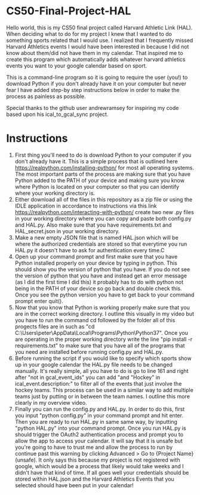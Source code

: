 # CS50-Final-Project-HAL
Hello world, this is my CS50 final project called Harvard Athletic Link (HAL). When deciding what to do for my project I knew that I wanted to do something sports related that I would use. I realized that I frequently missed Harvard Athletics events I would have been interested in because I did not know about them/did not have them in my calendar. That inspired me to create this program which automatically adds whatever harvard athletics events you want to your google calendar based on sport. 

This is a command-line program so it is going to require the user (you!) to download Python if you don't already have it on your computer but never fear I have added step-by step instructions below in order to make the process as painless as possible. 

Special thanks to the github user andrewramsey for inspiring my code based upon his ical_to_gcal_sync project.

# Instructions
1. First thing you'll need to do is download Python to your computer if you don't already have it. This is a simple process that is outlined here https://realpython.com/installing-python/ for most all operating systems. The most important parts of the process are making sure that you have Python added to the PATH of your device and making sure you know where Python is located on your computer so that you can identify where your working directory is. 
2.  Either download all of the files in this repository as a zip file or using the IDLE application in accordance to instructions via this link https://realpython.com/interacting-with-python/ create two new .py files in your working directory where you can copy and paste both config.py and HAL.py. Also make sure that you have requirements.txt and HAL_secret.json in your working directory.
3. Make a new empty JSON file that is named HAL.json which will be where the authorized credentials are stored so that everytime you run HAL.py it doesn't have to ask for authentication every time.C
4. Open up your command prompt and first make sure that you have Python installed properly on your device by typing in python. This should show you the version of python that you have. If you do not see the version of python that you have and instead get an error message (as I did the first time I did this) it probably has to do with python not being in the PATH of your device so go back and double check this. Once you see the python version you have to get back to your command prompt enter quit(). 
5. Now that you know that Python is working properly make sure that you are in the correct working directory. I outline this visually in my video but you have to run the command cd followed by the folder all of this progects files are in such as "cd C:\Users\peter\AppData\Local\Programs\Python\Python37". Once you are operating in the proper working directory write the line "pip install -r requirements.txt" to make sure that you have all of the programs that you need are installed before running config.py and HAL.py.
6. Before running the script if you would like to specify which sports show up in your google calendar the HAL.py file needs to be changed manually. It's really simple, all you have to do is go to line 161 and right after "not in gcal_event_ids" you can add "and "Hockey" in ical_event.description:" to filter all of the events that just involve the hockey teams. This process can be used in a similar way to add multiple teams just by putting or in between the team names. I outline this more clearly in my overview video.
7. Finally you can run the config.py and HAL.py. In order to do this, first you input "python config.py" in your command prompt and hit enter. Then you are ready to run HAL.py in same same way, by inputting "python HAL.py" into your command prompt. Once you run HAL.py is should trigger the OAuth2 authentication process and prompt you to allow the app to access your calendar. It will say that it is unsafe but you're going to have to trust me and allow the process to run by continue past this warning by clicking Advanced > Go to {Project Name} (unsafe). It only says this because my project is not registered with google, which would be a process that likely would take weeks and I didn't have that kind of time. If all goes well your credentials should be stored within HAL.json and the Harvard Athletics Events that you selected should have been put in your calendar!
